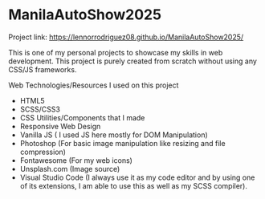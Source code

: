 # ManilaAutoShow2025
Project link: https://lennorrodriguez08.github.io/ManilaAutoShow2025/

This is one of my personal projects to showcase my skills in web development.
This project is purely created from scratch without using any CSS/JS frameworks.

Web Technologies/Resources I used on this project
- HTML5
- SCSS/CSS3
- CSS Utilities/Components that I made
- Responsive Web Design
- Vanilla JS ( I used JS here mostly for DOM Manipulation)
- Photoshop (For basic image manipulation like resizing and file compression)
- Fontawesome (For my web icons)
- Unsplash.com (Image source)
- Visual Studio Code (I always use it as my code editor and by using one of its extensions, I am able to use this as well as my SCSS compiler).
